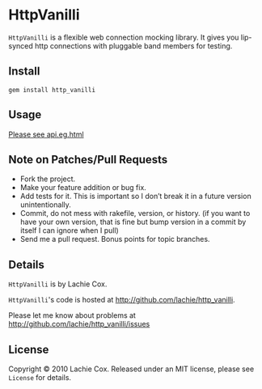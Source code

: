 # HttpVanilli

`HttpVanilli` is a flexible web connection mocking library. It gives you lip-synced http connections with pluggable band members for testing.

## Install

    gem install http_vanilli

## Usage

[Please see api.eg.html](http://github.com/lachie/http_vanilli/raw/master/examples/api.eg.html)

## Note on Patches/Pull Requests

* Fork the project.
* Make your feature addition or bug fix.
* Add tests for it. This is important so I don’t break it in a future version unintentionally.
* Commit, do not mess with rakefile, version, or history. (if you want to have your own version, that is fine but bump version in a commit by itself I can ignore when I pull)
* Send me a pull request. Bonus points for topic branches.

## Details

`HttpVanilli` is by Lachie Cox.

`HttpVanilli`'s code is hosted at http://github.com/lachie/http_vanilli.

Please let me know about problems at http://github.com/lachie/http_vanilli/issues

## License

Copyright &copy; 2010 Lachie Cox. Released under an MIT license, please see `License` for details.
